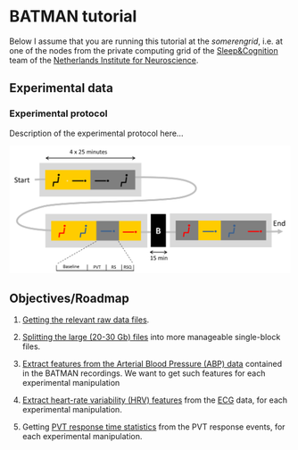 BATMAN tutorial
===============

Below I assume that you are running this tutorial at the _somerengrid_, i.e. at
one of the nodes from the private computing grid of the [Sleep&Cognition][sc]
team of the [Netherlands Institute for Neuroscience][nin].

[sc]: http://www.nin.knaw.nl/research_groups/van_someren_group
[nin]: http://www.nin.knaw.nl/


## Experimental data

### Experimental protocol

Description of the experimental protocol here...

![Experimental protocol](./img/batman-protocol.png "Experimental protocol")


## Objectives/Roadmap

1. [Getting the relevant raw data files][getting_raw].

2. [Splitting the large (20-30 Gb) files][splitting] into more manageable
   single-block files.

3. [Extract features from the Arterial Blood Pressure (ABP) data][abp-feat]
   contained in the BATMAN recordings. We want to get such features for each
   experimental manipulation

4. [Extract heart-rate variability (HRV) features][hrv-feat] from the [ECG][ecg]
   data, for each experimental manipulation.

5. Getting [PVT response time statistics][pvt-feat] from the PVT response
   events, for each experimental manipulation.

[getting_raw]: ./getting_raw_data.md
[splitting]: ./splitting_raw_data.md
[abp-feat]: ./abp-feat.md
[hrv-feat]: ./hrv-feat.md
[pvt-feat]: ./pvt-feat.md
[ecg]: http://en.wikipedia.org/wiki/Electrocardiography

